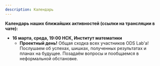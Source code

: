 ```yaml
---
description: Календарь
---
```

**Календарь наших ближайших активностей (ссылки на трансляции в чате):**

* **16 марта, среда, 19:00 НСК, Институт математики**
  * **Проектный день!** Общая сходка всех участников ODS Lab'а! Послушаем об успехах, шишках, полученных результатах и планах на будущее. Позадаём вопросы и пообщаемся в неформальной обстановке.

